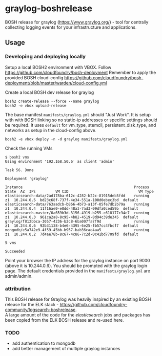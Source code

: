 # graylog-boshrelease
BOSH release for graylog (https://www.graylog.org/) - tool for centrally collecting logging events for your infrastructure and applications.

## Usage

### Developing and deploying locally
Setup a local BOSH2 environment with VBOX.  Follow https://github.com/cloudfoundry/bosh-deployment
Remember to apply the provided BOSH cloud-config https://github.com/cloudfoundry/bosh-deployment/blob/master/warden/cloud-config.yml


Create a local BOSH dev release for graylog
```
bosh2 create-release --force --name graylog
bosh2 -e vbox upload-release
```

The base manifest `manifests/graylog.yml` should "Just Work".  It is setup with with BOSH linking so no static-ip addresses or specific settings should be required.  It uses `default` for vm_type, stemcll, persistent_disk_type, and networks as setup in the cloud-config above.
```
bosh2 -e vbox deploy -n -d graylog manifests/graylog.yml
```

Check the running VMs
```
$ bosh2 vms
Using environment '192.168.50.6' as client 'admin'

Task 56. Done

Deployment 'graylog'

Instance                                                   Process State  AZ  IPs         VM CID                                VM Type
elasticsearch-data/2ad178ba-612c-4282-b22c-81915deb3fdd    running        z1  10.244.0.5  bd23c68f-737f-4e34-551a-100d0ebec3bd  default
elasticsearch-data/763aadcb-b866-4b73-a13f-05fe7db2b79a    running        z1  10.244.0.4  11f16ae0-e8dd-48a3-7ad3-09dfa0ced59b  default
elasticsearch-master/0a659b3d-3156-4919-b255-c618177c34c7  running        z1  10.244.0.3  961ca2a8-8c95-4b82-4519-8d94c39de345  default
graylog/f812bbca-3057-4236-b2c8-6ba007fa7f9d               running        z1  10.244.0.6  92b31138-b4e6-4395-6e25-fb57cc4fbcf7  default
mongodb/e5a742e9-4f59-45bb-b957-bab36cae4aa5               running        z1  10.244.0.2  7d4ae78b-8c67-4c86-7c2d-0c41bd7709fd  default

5 vms

Succeeded
```

Point your browser the IP address for the graylog instance on port 9000 (above it is 10.244.0.6).
You should be prompted with the graylog login page.  The default credentials provided in the `manifests/graylog.yml` are admin/admin.



### attribution
This BOSH release for Graylog was heavily inspired by an existing BOSH release for the ELK stack - https://github.com/cloudfoundry-community/logsearch-boshrelease.  
A large amount of the code for the _elasticsearch_ jobs and packages has been copied from the ELK BOSH release and re-used here.


### TODO
- add authentication to mongodb
- add better management of multiple graylog instances
